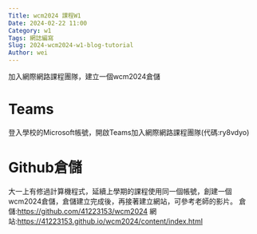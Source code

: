 ```yaml
---
Title: wcm2024 課程W1
Date: 2024-02-22 11:00
Category: w1
Tags: 網誌編寫
Slug: 2024-wcm2024-w1-blog-tutorial
Author: wei
---
```


 加入網際網路課程團隊，建立一個wcm2024倉儲

<!-- PELICAN_END_SUMMARY -->

# Teams
登入學校的Microsoft帳號，開啟Teams加入網際網路課程團隊(代碼:ry8vdyo)

# Github倉儲
大一上有修過計算機程式，延續上學期的課程使用同一個帳號，創建一個wcm2024倉儲，倉儲建立完成後，再接著建立網站，可參考老師的影片。
倉儲:https://github.com/41223153/wcm2024 
網站:https://41223153.github.io/wcm2024/content/index.html 

